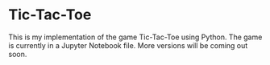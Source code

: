 # Tic-Tac-Toe
This is my implementation of the game Tic-Tac-Toe using Python. The game is currently in a Jupyter Notebook file. More versions will be coming out soon.
